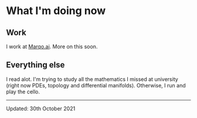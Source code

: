 # What I'm doing now

## Work
I work at [Marqo.ai](marqo.ai). More on this soon.

## Everything else
I read alot. I'm trying to study all the mathematics I missed at university (right now PDEs, topology and differential manifolds). Otherwise, I run and play the cello. 

---
Updated: 30th October 2021

